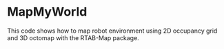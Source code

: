 # MapMyWorld
This code shows how to map robot environment using 2D occupancy grid and 3D octomap with the RTAB-Map package.
